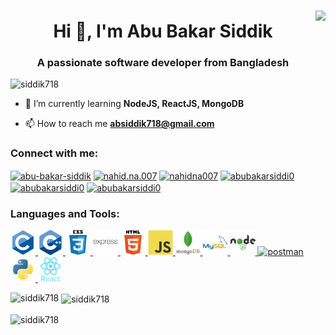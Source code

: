 ###

<img align="right" height="150" src="https://gifdb.com/images/high/zenitsu-that-crow-is-talking-m016ag8i7wp6ieq8.gif"  />

###

<h1 align="center">Hi 👋, I'm Abu Bakar Siddik</h1>
<h3 align="center">A passionate software developer from Bangladesh</h3>

<p align="left"> <img src="https://komarev.com/ghpvc/?username=siddik718&label=Profile%20views&color=0e75b6&style=flat" alt="siddik718" /> </p>

- 🌱 I’m currently learning **NodeJS, ReactJS, MongoDB**

- 📫 How to reach me **absiddik718@gmail.com**

<h3 align="left">Connect with me:</h3>
<p align="left">
<a href="https://linkedin.com/in/abu-bakar-siddik" target="blank"><img align="center" src="https://raw.githubusercontent.com/rahuldkjain/github-profile-readme-generator/master/src/images/icons/Social/linked-in-alt.svg" alt="abu-bakar-siddik" height="30" width="40" /></a>
<a href="https://fb.com/nahid.na.007" target="blank"><img align="center" src="https://raw.githubusercontent.com/rahuldkjain/github-profile-readme-generator/master/src/images/icons/Social/facebook.svg" alt="nahid.na.007" height="30" width="40" /></a>
<a href="https://instagram.com/nahidna007" target="blank"><img align="center" src="https://raw.githubusercontent.com/rahuldkjain/github-profile-readme-generator/master/src/images/icons/Social/instagram.svg" alt="nahidna007" height="30" width="40" /></a>
<a href="https://www.codechef.com/users/abubakarsiddi0" target="blank"><img align="center" src="https://cdn.jsdelivr.net/npm/simple-icons@3.1.0/icons/codechef.svg" alt="abubakarsiddi0" height="30" width="40" /></a>
<a href="https://codeforces.com/profile/abubakarsiddi0" target="blank"><img align="center" src="https://raw.githubusercontent.com/rahuldkjain/github-profile-readme-generator/master/src/images/icons/Social/codeforces.svg" alt="abubakarsiddi0" height="30" width="40" /></a>
<a href="https://www.leetcode.com/abubakarsiddi0" target="blank"><img align="center" src="https://raw.githubusercontent.com/rahuldkjain/github-profile-readme-generator/master/src/images/icons/Social/leet-code.svg" alt="abubakarsiddi0" height="30" width="40" /></a>
</p>

<h3 align="left">Languages and Tools:</h3>
<p align="left"> <a href="https://www.cprogramming.com/" target="_blank" rel="noreferrer"> <img src="https://raw.githubusercontent.com/devicons/devicon/master/icons/c/c-original.svg" alt="c" width="40" height="40"/> </a> <a href="https://www.w3schools.com/cpp/" target="_blank" rel="noreferrer"> <img src="https://raw.githubusercontent.com/devicons/devicon/master/icons/cplusplus/cplusplus-original.svg" alt="cplusplus" width="40" height="40"/> </a> <a href="https://www.w3schools.com/css/" target="_blank" rel="noreferrer"> <img src="https://raw.githubusercontent.com/devicons/devicon/master/icons/css3/css3-original-wordmark.svg" alt="css3" width="40" height="40"/> </a> <a href="https://expressjs.com" target="_blank" rel="noreferrer"> <img src="https://raw.githubusercontent.com/devicons/devicon/master/icons/express/express-original-wordmark.svg" alt="express" width="40" height="40"/> </a> <a href="https://www.w3.org/html/" target="_blank" rel="noreferrer"> <img src="https://raw.githubusercontent.com/devicons/devicon/master/icons/html5/html5-original-wordmark.svg" alt="html5" width="40" height="40"/> </a> <a href="https://developer.mozilla.org/en-US/docs/Web/JavaScript" target="_blank" rel="noreferrer"> <img src="https://raw.githubusercontent.com/devicons/devicon/master/icons/javascript/javascript-original.svg" alt="javascript" width="40" height="40"/> </a> <a href="https://www.mongodb.com/" target="_blank" rel="noreferrer"> <img src="https://raw.githubusercontent.com/devicons/devicon/master/icons/mongodb/mongodb-original-wordmark.svg" alt="mongodb" width="40" height="40"/> </a> <a href="https://www.mysql.com/" target="_blank" rel="noreferrer"> <img src="https://raw.githubusercontent.com/devicons/devicon/master/icons/mysql/mysql-original-wordmark.svg" alt="mysql" width="40" height="40"/> </a> <a href="https://nodejs.org" target="_blank" rel="noreferrer"> <img src="https://raw.githubusercontent.com/devicons/devicon/master/icons/nodejs/nodejs-original-wordmark.svg" alt="nodejs" width="40" height="40"/> </a> <a href="https://postman.com" target="_blank" rel="noreferrer"> <img src="https://www.vectorlogo.zone/logos/getpostman/getpostman-icon.svg" alt="postman" width="40" height="40"/> </a> <a href="https://www.python.org" target="_blank" rel="noreferrer"> <img src="https://raw.githubusercontent.com/devicons/devicon/master/icons/python/python-original.svg" alt="python" width="40" height="40"/> </a> <a href="https://reactjs.org/" target="_blank" rel="noreferrer"> <img src="https://raw.githubusercontent.com/devicons/devicon/master/icons/react/react-original-wordmark.svg" alt="react" width="40" height="40"/> </a> </p>

<p><img align="left" src="https://github-readme-stats.vercel.app/api/top-langs?username=siddik718&show_icons=true&locale=en&layout=compact" alt="siddik718" /></p>

<p>&nbsp;<img align="center" src="https://github-readme-stats.vercel.app/api?username=siddik718&show_icons=true&locale=en" alt="siddik718" /></p>

<p><img align="center" src="https://github-readme-streak-stats.herokuapp.com/?user=siddik718&" alt="siddik718" /></p>

